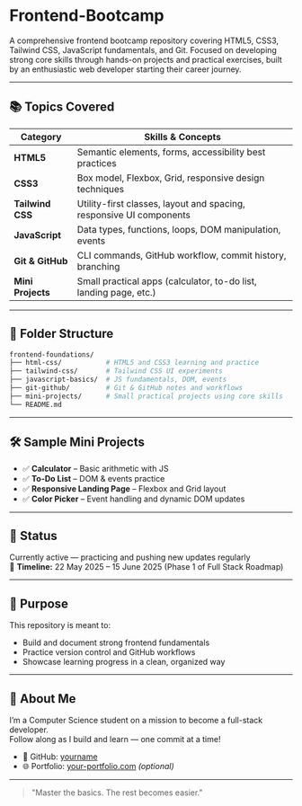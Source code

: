 # Frontend-Bootcamp

A comprehensive frontend bootcamp repository covering HTML5, CSS3, Tailwind CSS, JavaScript fundamentals, and Git. Focused on developing strong core skills through hands-on projects and practical exercises, built by an enthusiastic web developer starting their career journey.

---

## 📚 Topics Covered

| Category         | Skills & Concepts                                                                 |
|------------------|-----------------------------------------------------------------------------------|
| **HTML5**        | Semantic elements, forms, accessibility best practices                            |
| **CSS3**         | Box model, Flexbox, Grid, responsive design techniques                            |
| **Tailwind CSS** | Utility-first classes, layout and spacing, responsive UI components               |
| **JavaScript**   | Data types, functions, loops, DOM manipulation, events                            |
| **Git & GitHub** | CLI commands, GitHub workflow, commit history, branching                          |
| **Mini Projects**| Small practical apps (calculator, to-do list, landing page, etc.)                 |

---

## 📁 Folder Structure

```graphql
frontend-foundations/
├── html-css/           # HTML5 and CSS3 learning and practice
├── tailwind-css/       # Tailwind CSS UI experiments
├── javascript-basics/  # JS fundamentals, DOM, events
├── git-github/         # Git & GitHub notes and workflows
├── mini-projects/      # Small practical projects using core skills
└── README.md
```

---

## 🛠 Sample Mini Projects

- ✅ **Calculator** – Basic arithmetic with JS
- ✅ **To-Do List** – DOM & events practice
- ✅ **Responsive Landing Page** – Flexbox and Grid layout
- ✅ **Color Picker** – Event handling and dynamic DOM updates

---

## 🚧 Status

Currently active — practicing and pushing new updates regularly  
📅 **Timeline:** 22 May 2025 – 15 June 2025 (Phase 1 of Full Stack Roadmap)

---

## 📌 Purpose

This repository is meant to:

- Build and document strong frontend fundamentals
- Practice version control and GitHub workflows
- Showcase learning progress in a clean, organized way

---

## 📇 About Me

I’m a Computer Science student on a mission to become a full-stack developer.  
Follow along as I build and learn — one commit at a time!

- 🔗 GitHub: [yourname](https://github.com/yourname)
- 🌐 Portfolio: [your-portfolio.com](https://your-portfolio.com) *(optional)*

---

> "Master the basics. The rest becomes easier."
